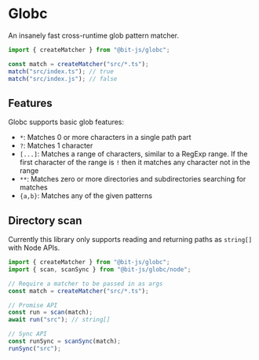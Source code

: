 # Globc

An insanely fast cross-runtime glob pattern matcher.

```ts
import { createMatcher } from "@bit-js/globc";

const match = createMatcher("src/*.ts");
match("src/index.ts"); // true
match("src/index.js"); // false
```

## Features

Globc supports basic glob features:

- `*`: Matches 0 or more characters in a single path part
- `?`: Matches 1 character
- `[...]`: Matches a range of characters, similar to a RegExp range. If the first character of the range is `!` then it matches any character not in the range
- `**`: Matches zero or more directories and subdirectories searching for matches
- `{a,b}`: Matches any of the given patterns

## Directory scan

Currently this library only supports reading and returning paths as `string[]` with Node APIs.

```ts
import { createMatcher } from "@bit-js/globc";
import { scan, scanSync } from "@bit-js/globc/node";

// Require a matcher to be passed in as args
const match = createMatcher("src/*.ts");

// Promise API
const run = scan(match);
await run("src"); // string[]

// Sync API
const runSync = scanSync(match);
runSync("src");
```
